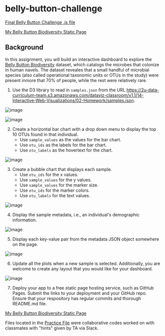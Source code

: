 # belly-button-challenge

[Final Belly Button Challenge .js file](https://github.com/marthagriggs9/belly-button-challenge/blob/main/static/js/app.js)

[My Belly Button Biodiversity Static Page](https://marthagriggs9.github.io/belly-button-challenge/)

## Background

In this assignment, you will build an interactive dashboard to explore the [Belly Button Biodiversity](http://robdunnlab.com/projects/belly-button-biodiversity/) dataset, which catalogs the microbes that colonize in human navels. 
The dataset reveales that a small handful of microbial species (also called operational taxonomic units or OTUs in the study) were present inmore that 70% of people, while the rest were relatively rare.

1. Use the D3 library to read in `samples.json` from the URL https://2u-data-curriculum-team.s3.amazonaws.com/dataviz-classroom/v1.1/14-Interactive-Web-Visualizations/02-Homework/samples.json. 

![image](https://user-images.githubusercontent.com/115905663/229384695-7a739e1a-853d-45f7-a0f2-9793de12a0bf.png)

![image](https://user-images.githubusercontent.com/115905663/229384834-c09f59aa-78ae-4510-9a63-65ed8bab6b36.png)

2. Create a horizontal bar chart with a drop down menu to display the top 10 OTUs found in that individual. 
   * Use `sample_values` as the values for the bar chart. 
   * Use `otu_ids` as the labels for the bar chart.
   * Use `otu_labels` as the hovertext for the chart.

![image](https://user-images.githubusercontent.com/115905663/229384900-5729cb5b-72c4-46f3-aabd-fbcb524213ff.png)

3. Create a bubble chart that displays each sample.
   * Use `otu_ids` for the x values.
   * Use `sample_values` for the y values. 
   * Use `sample_values` for the marker size.
   * Use `otu_ids` for the marker colors. 
   * Use `otu_labels` for the text values. 

![image](https://user-images.githubusercontent.com/115905663/229384959-59c9f338-fdc4-48b4-8096-1887f06007b4.png)

4. Display the sample metadata, i.e., an individual's demographic information. 

![image](https://user-images.githubusercontent.com/115905663/229385195-9a3e11c2-2ff2-4847-9937-e68ac1080161.png)


5. Display each key-value pair from the metadata JSON object somewhere on the page. 

![image](https://user-images.githubusercontent.com/115905663/229385206-b04c6e73-c9ad-4693-b950-63eda854c529.png)

6. Update all the plots when a new sample is selected. Additionally, you are welcome to create any layout that you would like for your dashboard. 

![image](https://user-images.githubusercontent.com/115905663/229385259-f23acbfe-f4f3-4874-9f9a-9d38b8bcdbea.png)

7. Deploy your app to a free static page hosting service, such as GitHub Pages. Submit the links to your deployment and your GitHub repo. Ensure that your respository has regular commits and thorough README.md file. 

[My Belly Button Biodiversity Static Page](https://marthagriggs9.github.io/belly-button-challenge/)

Files located in the [Practice File](https://github.com/marthagriggs9/belly-button-challenge/tree/main/Practice%20codes) were collaborative codes worked on with classmates with "hints" given by TA via Slack.
